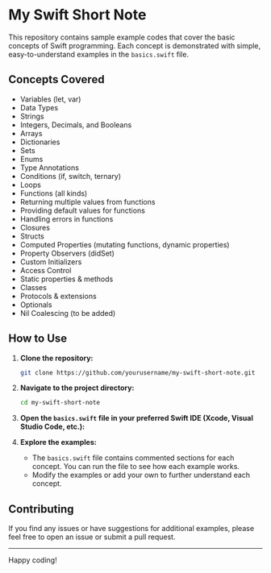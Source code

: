 # My Swift Short Note

This repository contains sample example codes that cover the basic concepts of Swift programming. Each concept is demonstrated with simple, easy-to-understand examples in the `basics.swift` file.

## Concepts Covered

- Variables (let, var)
- Data Types
- Strings
- Integers, Decimals, and Booleans
- Arrays
- Dictionaries
- Sets
- Enums
- Type Annotations
- Conditions (if, switch, ternary)
- Loops
- Functions (all kinds)
- Returning multiple values from functions
- Providing default values for functions
- Handling errors in functions
- Closures
- Structs
- Computed Properties (mutating functions, dynamic properties)
- Property Observers (didSet)
- Custom Initializers
- Access Control
- Static properties & methods
- Classes
- Protocols & extensions
- Optionals
- Nil Coalescing (to be added)

## How to Use

1. **Clone the repository:**
    ```sh
    git clone https://github.com/yourusername/my-swift-short-note.git
    ```

2. **Navigate to the project directory:**
    ```sh
    cd my-swift-short-note
    ```

3. **Open the `basics.swift` file in your preferred Swift IDE (Xcode, Visual Studio Code, etc.):**

4. **Explore the examples:**
    - The `basics.swift` file contains commented sections for each concept. You can run the file to see how each example works.
    - Modify the examples or add your own to further understand each concept.

## Contributing

If you find any issues or have suggestions for additional examples, please feel free to open an issue or submit a pull request.

---

Happy coding!
